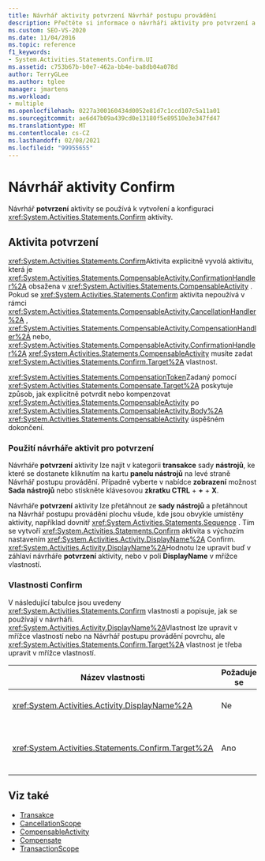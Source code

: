 ```yaml
---
title: Návrhář aktivity potvrzení Návrhář postupu provádění
description: Přečtěte si informace o návrháři aktivity pro potvrzení a o tom, jak můžete pomocí tohoto návrháře vytvořit a nakonfigurovat aktivitu Confirm.
ms.custom: SEO-VS-2020
ms.date: 11/04/2016
ms.topic: reference
f1_keywords:
- System.Activities.Statements.Confirm.UI
ms.assetid: c753b67b-b0e7-462a-bb4e-ba8db04a078d
author: TerryGLee
ms.author: tglee
manager: jmartens
ms.workload:
- multiple
ms.openlocfilehash: 0227a300160434d0052e81d7c1ccd107c5a11a01
ms.sourcegitcommit: ae6d47b09a439cd0e13180f5e89510e3e347fd47
ms.translationtype: MT
ms.contentlocale: cs-CZ
ms.lasthandoff: 02/08/2021
ms.locfileid: "99955655"
---
```

# <a name="confirm-activity-designer"></a>Návrhář aktivity Confirm

Návrhář **potvrzení** aktivity se používá k vytvoření a konfiguraci <xref:System.Activities.Statements.Confirm> aktivity.

## <a name="the-confirm-activity"></a>Aktivita potvrzení
 <xref:System.Activities.Statements.Confirm>Aktivita explicitně vyvolá aktivitu, která je <xref:System.Activities.Statements.CompensableActivity.ConfirmationHandler%2A> obsažena v <xref:System.Activities.Statements.CompensableActivity> . Pokud se <xref:System.Activities.Statements.Confirm> aktivita nepoužívá v rámci <xref:System.Activities.Statements.CompensableActivity.CancellationHandler%2A> , <xref:System.Activities.Statements.CompensableActivity.CompensationHandler%2A> nebo, <xref:System.Activities.Statements.CompensableActivity.ConfirmationHandler%2A> <xref:System.Activities.Statements.CompensableActivity> musíte zadat <xref:System.Activities.Statements.Confirm.Target%2A> vlastnost.

 <xref:System.Activities.Statements.CompensationToken>Zadaný pomocí <xref:System.Activities.Statements.Compensate.Target%2A> poskytuje způsob, jak explicitně potvrdit nebo kompenzovat <xref:System.Activities.Statements.CompensableActivity> po <xref:System.Activities.Statements.CompensableActivity.Body%2A> <xref:System.Activities.Statements.CompensableActivity> úspěšném dokončení.

### <a name="using-the-confirm-activity-designer"></a>Použití návrháře aktivit pro potvrzení
 Návrháře **potvrzení** aktivity lze najít v kategorii **transakce** sady **nástrojů**, ke které se dostanete kliknutím na kartu **panelu nástrojů** na levé straně Návrhář postupu provádění. Případně vyberte v nabídce **zobrazení** možnost **Sada nástrojů** nebo stiskněte klávesovou **zkratku CTRL** + **+** + **X**.

 Návrháře **potvrzení** aktivity lze přetáhnout ze **sady nástrojů** a přetáhnout na Návrhář postupu provádění plochu všude, kde jsou obvykle umístěny aktivity, například dovnitř <xref:System.Activities.Statements.Sequence> . Tím se vytvoří <xref:System.Activities.Statements.Confirm> aktivita s výchozím nastavením <xref:System.Activities.Activity.DisplayName%2A> Confirm. <xref:System.Activities.Activity.DisplayName%2A>Hodnotu lze upravit buď v záhlaví návrháře **potvrzení** aktivity, nebo v poli **DisplayName** v mřížce vlastností.

### <a name="the-confirm-properties"></a>Vlastnosti Confirm
 V následující tabulce jsou uvedeny <xref:System.Activities.Statements.Confirm> vlastnosti a popisuje, jak se používají v návrháři. <xref:System.Activities.Activity.DisplayName%2A>Vlastnost lze upravit v mřížce vlastností nebo na Návrhář postupu provádění povrchu, ale <xref:System.Activities.Statements.Confirm.Target%2A> vlastnost je třeba upravit v mřížce vlastností.

|Název vlastnosti|Požaduje se|Využití|
|-|--------------|-|
|<xref:System.Activities.Activity.DisplayName%2A>|Ne|Určuje nepovinný popisný název <xref:System.Activities.Statements.CancellationScope> aktivity. Výchozí hodnota je potvrdit.|
|<xref:System.Activities.Statements.Confirm.Target%2A>|Ano|Určuje <xref:System.Activities.InArgument%601> , který obsahuje <xref:System.Activities.Statements.CompensationToken> pro tuto <xref:System.Activities.Statements.Confirm> aktivitu.|

## <a name="see-also"></a>Viz také

- [Transakce](../workflow-designer/transaction-activity-designers.md)
- [CancellationScope](../workflow-designer/cancellationscope-activity-designer.md)
- [CompensableActivity](../workflow-designer/compensableactivity-activity-designer.md)
- [Compensate](../workflow-designer/compensate-activity-designer.md)
- [TransactionScope](../workflow-designer/transactionscope-activity-designer.md)